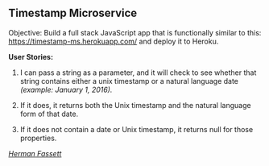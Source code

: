## Timestamp Microservice

Objective: Build a full stack JavaScript app that is functionally similar to this: <https://timestamp-ms.herokuapp.com/> and deploy it to Heroku.


**User Stories:**

 1. I can pass a string as a parameter, and it will check to see whether that string contains either a unix timestamp or a natural language date *(example: January 1, 2016).*

 2. If it does, it returns both the Unix timestamp and the natural language form of that date.

 3. If it does not contain a date or Unix timestamp, it returns null for those properties.
 
 *[Herman Fassett](https://freecodecamp.com/hermanfassett)*